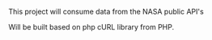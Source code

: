 This project will consume data from the NASA public API's

Will be built based on php cURL library from PHP.